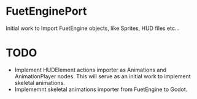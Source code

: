 # FuetEnginePort
Initial work to Import FuetEngine objects, like Sprites, HUD files etc...

# TODO
- Implement HUDElement actions importer as Animations and AnimationPlayer nodes.
  This will serve as an initial work to implement skeletal animations.
- Implememnt skeletal animations importer from FuetEngine to Godot. 
